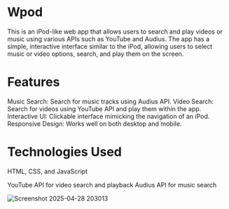 # Wpod
This is an iPod-like web app that allows users to search and play videos or music using various APIs such as YouTube and Audius. The app has a simple, interactive interface similar to the iPod, allowing users to select music or video options, search, and play them on the screen.

# Features

Music Search: Search for music tracks using Audius API.
Video Search: Search for videos using YouTube API and play them within the app.
Interactive UI: Clickable interface mimicking the navigation of an iPod.
Responsive Design: Works well on both desktop and mobile.

# Technologies Used
HTML, CSS, and JavaScript

YouTube API for video search and playback
Audius API for music search

![Screenshot 2025-04-28 203013](https://github.com/user-attachments/assets/19ddaf30-c3b2-4737-ac9c-9d7c8ca0ed3e)


